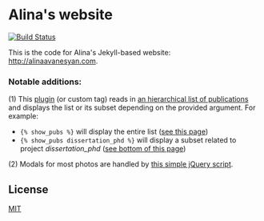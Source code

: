 # Alina's website

[![Build Status](https://travis-ci.org/ic4f/alina.svg?branch=master)](https://travis-ci.org/ic4f/alina)

This is the code for Alina's Jekyll-based website: <a href="http://alinaavanesyan.com">http://alinaavanesyan.com</a>. 

### Notable additions:

(1) This <a href="https://github.com/ic4f/alina/blob/master/_plugins/pub_tag.rb">plugin</a> 
(or custom tag) reads in 
<a href="https://github.com/ic4f/alina/blob/master/_data/publications.yml">an
hierarchical list of publications</a> and displays the list or its subset depending on the provided
argument. For example:
* `{% show_pubs %}` will display the entire list (<a href="http://alinaavanesyan.com/publications/">see this page</a>)  
* `{% show_pubs dissertation_phd %}` will display a subset related to project *dissertation_phd* (<a href="http://alinaavanesyan.com/research/plant-insect-interaction">see bottom of this page</a>)

(2) Modals for most photos are handled by <a href="https://github.com/ic4f/alina/blob/master/assets/js/modals.js">this simple jQuery script</a>.

## License
[MIT](https://github.com/ic4f/alina/blob/master/LICENSE)
